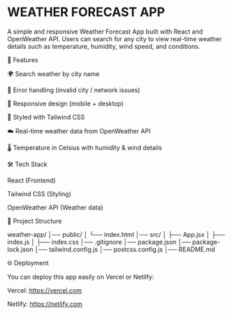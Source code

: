 # WEATHER FORECAST APP

A simple and responsive Weather Forecast App built with React and OpenWeather API.
Users can search for any city to view real-time weather details such as temperature, humidity, wind speed, and conditions.

🚀 Features

🌍 Search weather by city name

📍 Error handling (invalid city / network issues)

📱 Responsive design (mobile + desktop)

🎨 Styled with Tailwind CSS

☁️ Real-time weather data from OpenWeather API

🌡 Temperature in Celsius with humidity & wind details

🛠️ Tech Stack

React (Frontend)

Tailwind CSS (Styling)

OpenWeather API (Weather data)

📂 Project Structure

weather-app/
│── public/
│   └── index.html
│── src/
│   ├── App.jsx
│   ├── index.js
│   ├── index.css
│── .gitignore
│── package.json
│── package-lock.json
│── tailwind.config.js
│── postcss.config.js
│── README.md

🌐 Deployment

You can deploy this app easily on Vercel or Netlify:

Vercel: https://vercel.com

Netlify: https://netlify.com
